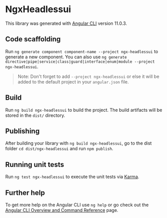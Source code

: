 # NgxHeadlessui

This library was generated with [Angular CLI](https://github.com/angular/angular-cli) version 11.0.3.

## Code scaffolding

Run `ng generate component component-name --project ngx-headlessui` to generate a new component. You can also use `ng generate directive|pipe|service|class|guard|interface|enum|module --project ngx-headlessui`.
> Note: Don't forget to add `--project ngx-headlessui` or else it will be added to the default project in your `angular.json` file. 

## Build

Run `ng build ngx-headlessui` to build the project. The build artifacts will be stored in the `dist/` directory.

## Publishing

After building your library with `ng build ngx-headlessui`, go to the dist folder `cd dist/ngx-headlessui` and run `npm publish`.

## Running unit tests

Run `ng test ngx-headlessui` to execute the unit tests via [Karma](https://karma-runner.github.io).

## Further help

To get more help on the Angular CLI use `ng help` or go check out the [Angular CLI Overview and Command Reference](https://angular.io/cli) page.
